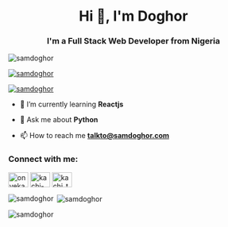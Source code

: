 <h1 align="center">Hi 👋, I'm Doghor</h1>
<h3 align="center">I'm a Full Stack Web Developer from Nigeria</h3>

<p align="left"> <img src="https://komarev.com/ghpvc/?username=samdoghor&label=Profile%20views&color=274472&style=for-the-badge" alt="samdoghor" /> </p>
<p align="left"> <a href="https://github.com/ryo-ma/github-profile-trophy"><img src="https://github-profile-trophy.vercel.app/?username=samdoghor" alt="samdoghor" /></a> </p>
<p align="left"> <a href="https://twitter.com/samdoghor" target="blank"><img src="https://img.shields.io/twitter/follow/samdoghor?logo=twitter&style=for-the-badge" alt="samdoghor" /></a> </p>

- 🌱 I’m currently learning **Reactjs**

- 💬 Ask me about **Python**

- 📫 How to reach me **talkto@samdoghor.com**

<h3 align="left">Connect with me:</h3>
<p align="left">
<a href="https://twitter.com/samdoghor" target="blank"><img align="center" src="https://raw.githubusercontent.com/rahuldkjain/github-profile-readme-generator/master/src/images/icons/Social/twitter.svg" alt="onyekachijame15" height="30" width="40" /></a>
<a href="https://linkedin.com/in/samdoghor" target="blank"><img align="center" src="https://raw.githubusercontent.com/rahuldkjain/github-profile-readme-generator/master/src/images/icons/Social/linked-in-alt.svg" alt="kachi-james" height="30" width="40" /></a>
<a href="https://instagram.com/samdoghor" target="blank"><img align="center" src="https://raw.githubusercontent.com/rahuldkjain/github-profile-readme-generator/master/src/images/icons/Social/instagram.svg" alt="kachi_the_human" height="30" width="40" /></a>
</p>

<p><img align="left" src="https://github-readme-stats.vercel.app/api/top-langs?username=samdoghor&show_icons=true&locale=en&layout=compact" alt="samdoghor" /></p>

<p>&nbsp;<img align="center" src="https://github-readme-stats.vercel.app/api?username=samdoghor&show_icons=true&locale=en" alt="samdoghor" /></p>

<p><img align="center" src="https://github-readme-streak-stats.herokuapp.com/?user=samdoghor&" alt="samdoghor" /></p>

<!--
**samdoghor/samdoghor** is a ✨ _special_ ✨ repository because its `README.md` (this file) appears on your GitHub profile.

Here are some ideas to get you started:

- 🔭 I’m currently working on ...
- 🌱 I’m currently learning ...
- 👯 I’m looking to collaborate on ...
- 🤔 I’m looking for help with ...
- 💬 Ask me about ...
- 📫 How to reach me: ...
- 😄 Pronouns: ...
- ⚡ Fun fact: ...
-->
